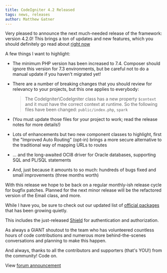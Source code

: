 ```yaml
---
title: CodeIgniter 4.2 Released
tags: news, releases
author: Matthew Gatner
---
```


Very pleased to announce the next much-needed release of the framework: version 4.2.0!
This brings a ton of updates and new features, which you should definitely go read about [right now](https://codeigniter.com/user_guide/changelogs/v4.2.0.html)

A few things I want to highlight:

- The minimum PHP version has been increased to 7.4. Composer should ignore this version for 7.3 environments, but be careful not to do a manual update if you haven't migrated yet!
- There are a number of breaking changes that you should review for relevancy to your projects, but this one applies to everybody:

    > The CodeIgniter\CodeIgniter class has a new property `$context` and it must have the correct context at runtime. So the following files have been changed: `public/index.php`, `spark`

- (You must update those files for your project to work; read the release notes for more details!)
- Lots of enhancements but two new component classes to highlight, first the "Improved Auto Routing" (opt-in) brings a more secure alternative to the traditional way of mapping URLs to routes
- ... and the long-awaited OCI8 driver for Oracle databases, supporting SQL and PL/SQL statements
- And, just because it amounts to so much: hundreds of bugs fixed and small improvements (three months worth)

With this release we hope to be back on a regular monthly-ish release cycle for bugfix patches. Planned for the next minor release will be the refactored version of the Email class, and more.

While I have you, be sure to check out our updated list of [official packages](https://codeigniter.com/user_guide/libraries/official_packages.html) that has been growing quietly.

This includes the just-released [Shield](https://github.com/codeigniter4/shield) for authentication and authorization.



As always a GIANT shoutout to the team who has volunteered countless hours of code contributions and numerous more behind-the-scenes conversations and planning to make this happen.

And always, thanks to all the contributors and supporters (that's YOU!) from the community! Code on.

View [forum announcement](https://forum.codeigniter.com/showthread.php?tid=82011)
